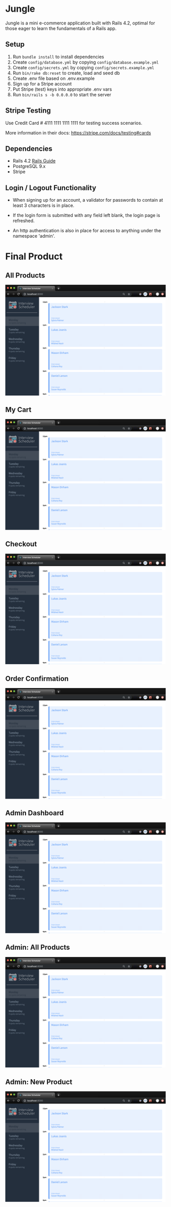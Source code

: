 # Jungle

Jungle is a mini e-commerce application built with Rails 4.2, optimal for those eager to learn the fundamentals of a Rails app.


## Setup

1. Run `bundle install` to install dependencies
2. Create `config/database.yml` by copying `config/database.example.yml`
3. Create `config/secrets.yml` by copying `config/secrets.example.yml`
4. Run `bin/rake db:reset` to create, load and seed db
5. Create .env file based on .env.example
6. Sign up for a Stripe account
7. Put Stripe (test) keys into appropriate .env vars
8. Run `bin/rails s -b 0.0.0.0` to start the server

## Stripe Testing

Use Credit Card # 4111 1111 1111 1111 for testing success scenarios.

More information in their docs: <https://stripe.com/docs/testing#cards>

## Dependencies

* Rails 4.2 [Rails Guide](http://guides.rubyonrails.org/v4.2/)
* PostgreSQL 9.x
* Stripe

## Login / Logout Functionality

- When signing up for an account, a validator for passwords to contain at least 3 characters is in place.

- If the login form is submitted with any field left blank, the login page is refreshed.

- An http authentication is also in place for access to anything under the namespace 'admin'.


# Final Product

## All Products

!["All Products"](https://github.com/JacksonStark/Scheduler/blob/master/docs/fully-booked.jpg?raw=true)

## My Cart

!["My Cart"](https://github.com/JacksonStark/Scheduler/blob/master/docs/fully-booked.jpg?raw=true)

## Checkout

!["Checkout"](https://github.com/JacksonStark/Scheduler/blob/master/docs/fully-booked.jpg?raw=true)

## Order Confirmation

!["Order Confirmation"](https://github.com/JacksonStark/Scheduler/blob/master/docs/fully-booked.jpg?raw=true)

## Admin Dashboard

!["Admin Dashboard"](https://github.com/JacksonStark/Scheduler/blob/master/docs/fully-booked.jpg?raw=true)

## Admin: All Products

!["Admin: All Products"](https://github.com/JacksonStark/Scheduler/blob/master/docs/fully-booked.jpg?raw=true)

## Admin: New Product

!["Admin: New Product"](https://github.com/JacksonStark/Scheduler/blob/master/docs/fully-booked.jpg?raw=true)
